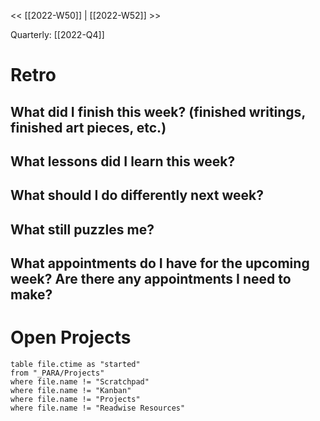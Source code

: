 << [[2022-W50]] | [[2022-W52]] >>

Quarterly:  [[2022-Q4]]


# Retro

## What did I finish this week? (finished writings, finished art pieces, etc.)

## What lessons did I learn this week?

## What should I do differently next week?

## What still puzzles me?

## What appointments do I have for the upcoming week? Are there any appointments I need to make?

# Open Projects

```dataview
table file.ctime as "started"
from "_PARA/Projects"
where file.name != "Scratchpad"
where file.name != "Kanban"
where file.name != "Projects"
where file.name != "Readwise Resources"
```
